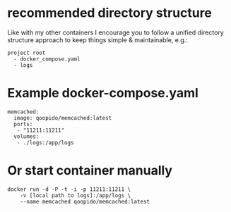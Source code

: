 # recommended directory structure #
Like with my other containers I encourage you to follow a unified directory structure approach to keep things simple & maintainable, e.g.:

```
project root
  - docker_compose.yaml
  - logs
```

# Example docker-compose.yaml #
```
memcached:
  image: qoopido/memcached:latest
  ports:
   - "11211:11211"
  volumes:
   - ./logs:/app/logs
```

# Or start container manually #
```
docker run -d -P -t -i -p 11211:11211 \
	-v [local path to logs]:/app/logs \
	--name memcached qoopido/memcached:latest
```